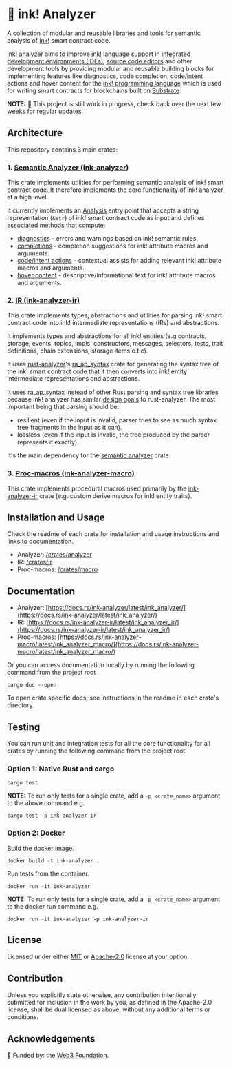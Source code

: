 # 🦑 ink! Analyzer

A collection of modular and reusable libraries and tools for semantic analysis of [ink!](https://use.ink/) smart contract code.

ink! analyzer aims to improve [ink!](https://use.ink/) language support in [integrated development environments (IDEs)](https://en.wikipedia.org/wiki/Integrated_development_environment), [source code editors](https://en.wikipedia.org/wiki/Source-code_editor) and other development tools by providing modular and reusable building blocks for implementing features like diagnostics, code completion, code/intent actions and hover content for the [ink! programming language](https://use.ink/) which is used for writing smart contracts for blockchains built on [Substrate](https://substrate.io/).

**NOTE:** 🚧 This project is still work in progress, check back over the next few weeks for regular updates.

## Architecture

This repository contains 3 main crates:

### 1. [Semantic Analyzer (ink-analyzer)](/crates/analyzer)
This crate implements utilities for performing semantic analysis of ink! smart contract code.
It therefore implements the core functionality of ink! analyzer at a high level.

It currently implements an [Analysis](/crates/analyzer/src/analysis.rs) entry point that accepts a string representation (`&str`) of ink! smart contract code as input and defines associated methods that compute:

- [diagnostics](/crates/analyzer/src/analysis/diagnostics.rs) - errors and warnings based on ink! semantic rules.
- [completions](/crates/analyzer/src/analysis/completions.rs) - completion suggestions for ink! attribute macros and arguments.
- [code/intent actions](/crates/analyzer/src/analysis/actions.rs) - contextual assists for adding relevant ink! attribute macros and arguments.
- [hover content](/crates/analyzer/src/analysis/hover.rs) - descriptive/informational text for ink! attribute macros and arguments.

### 2. [IR (ink-analyzer-ir)](/crates/ir)
This crate implements types, abstractions and utilities for parsing ink! smart contract code into ink! intermediate representations (IRs) and abstractions.

It implements types and abstractions for all ink! entities (e.g contracts, storage, events, topics, impls, constructors, messages, selectors, tests, trait definitions, chain extensions, storage items e.t.c).

It uses [rust-analyzer](https://github.com/rust-lang/rust-analyzer)'s [ra_ap_syntax](https://docs.rs/ra_ap_syntax/latest/ra_ap_syntax/) crate for generating the syntax tree
of the ink! smart contract code that it then converts into ink! entity intermediate representations and abstractions.

It uses [ra_ap_syntax](https://docs.rs/ra_ap_syntax/latest/ra_ap_syntax/) instead of other Rust parsing and syntax tree libraries because ink! analyzer has similar [design goals](https://github.com/rust-lang/rust-analyzer/blob/master/docs/dev/syntax.md#design-goals) to rust-analyzer.
The most important being that parsing should be:
- resilient (even if the input is invalid, parser tries to see as much syntax tree fragments in the input as it can).
- lossless (even if the input is invalid, the tree produced by the parser represents it exactly).

It's the main dependency for the [semantic analyzer](/crates/analyzer) crate.

### 3. [Proc-macros (ink-analyzer-macro)](/crates/macro)
This crate implements procedural macros used primarily by the [ink-analyzer-ir](/crates/ir) crate (e.g. custom derive macros for ink! entity traits).

## Installation and Usage

Check the readme of each crate for installation and usage instructions and links to documentation.

- Analyzer: [/crates/analyzer](/crates/analyzer)
- IR: [/crates/ir](/crates/ir)
- Proc-macros: [/crates/macro](/crates/macro)

## Documentation

- Analyzer: [https://docs.rs/ink-analyzer/latest/ink_analyzer/](https://docs.rs/ink-analyzer/latest/ink_analyzer/)
- IR: [https://docs.rs/ink-analyzer-ir/latest/ink_analyzer_ir/](https://docs.rs/ink-analyzer-ir/latest/ink_analyzer_ir/)
- Proc-macros: [https://docs.rs/ink-analyzer-macro/latest/ink_analyzer_macro/](https://docs.rs/ink-analyzer-macro/latest/ink_analyzer_macro/)

Or you can access documentation locally by running the following command from the project root

```shell
cargo doc --open
```

To open crate specific docs, see instructions in the readme in each crate's directory.

## Testing

You can run unit and integration tests for all the core functionality for all crates by running the following command from the project root

### Option 1: Native Rust and cargo

```shell
cargo test
```

**NOTE:** To run only tests for a single crate, add a `-p <crate_name>` argument to the above command e.g.
```shell
cargo test -p ink-analyzer-ir
```

### Option 2: Docker

Build the docker image.
```shell
docker build -t ink-analyzer .
```

Run tests from the container.
```shell
docker run -it ink-analyzer
```

**NOTE:** To run only tests for a single crate, add a `-p <crate_name>` argument to the docker run command e.g.
```shell
docker run -it ink-analyzer -p ink-analyzer-ir
```

## License

Licensed under either [MIT](/LICENSE-MIT) or [Apache-2.0](/LICENSE-APACHE) license at your option.

## Contribution

Unless you explicitly state otherwise, any contribution intentionally submitted
for inclusion in the work by you, as defined in the Apache-2.0 license, shall be
dual licensed as above, without any additional terms or conditions.

## Acknowledgements

🌱 Funded by: the [Web3 Foundation](https://web3.foundation/).

